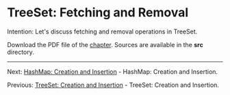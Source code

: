 # TreeSet: Fetching and Removal

Intention: Let's discuss fetching and removal operations in TreeSet.

Download the PDF file of the [chapter](chapter_19.pdf). Sources are available in the <b>src</b> directory. 

<hr>

Next: [HashMap: Creation and Insertion](chapter_20.md "HashMap: Creation and Insertion") - HashMap: Creation and Insertion.

Previous: [TreeSet: Creation and Insertion](chapter_18.md "TreeSet: Creation and Insertion") - TreeSet: Creation and Insertion.